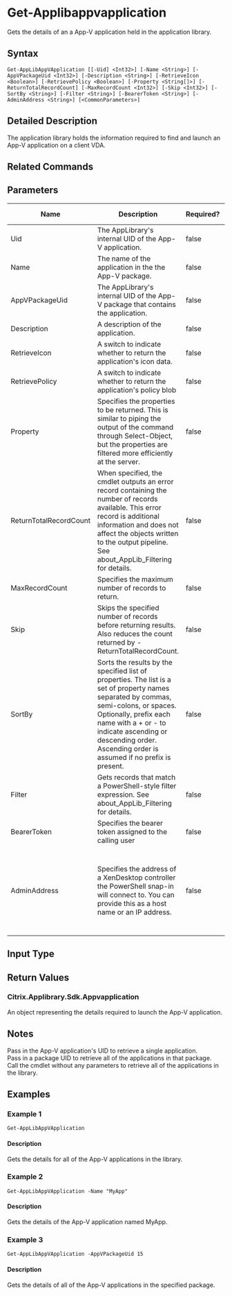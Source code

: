 ﻿
# Get-Applibappvapplication
Gets the details of an a App-V application held in the application library.
## Syntax
```
Get-AppLibAppVApplication [[-Uid] <Int32>] [-Name <String>] [-AppVPackageUid <Int32>] [-Description <String>] [-RetrieveIcon <Boolean>] [-RetrievePolicy <Boolean>] [-Property <String[]>] [-ReturnTotalRecordCount] [-MaxRecordCount <Int32>] [-Skip <Int32>] [-SortBy <String>] [-Filter <String>] [-BearerToken <String>] [-AdminAddress <String>] [<CommonParameters>]
```
## Detailed Description
The application library holds the information required to find and launch an App-V application on a client VDA.


## Related Commands

## Parameters
| Name   | Description | Required? | Pipeline Input | Default Value |
| --- | --- | --- | --- | --- |
| Uid | The AppLibrary's internal UID of the App-V application. | false | true (ByPropertyName) |  |
| Name | The name of the application in the the App-V package. | false | true (ByPropertyName) |  |
| AppVPackageUid | The AppLibrary's internal UID of the App-V package that contains the application. | false | true (ByPropertyName) |  |
| Description | A description of the application. | false | false |  |
| RetrieveIcon | A switch to indicate whether to return the application's icon data. | false | false |  |
| RetrievePolicy | A switch to indicate whether to return the application's policy blob | false | false |  |
| Property | Specifies the properties to be returned. This is similar to piping the output of the command through Select-Object, but the properties are filtered more efficiently at the server. | false | false |  |
| ReturnTotalRecordCount | When specified, the cmdlet outputs an error record containing the number of records available. This error record is additional information and does not affect the objects written to the output pipeline. See about\_AppLib\_Filtering for details. | false | false | False |
| MaxRecordCount | Specifies the maximum number of records to return. | false | false | 250 |
| Skip | Skips the specified number of records before returning results. Also reduces the count returned by -ReturnTotalRecordCount. | false | false | 0 |
| SortBy | Sorts the results by the specified list of properties. The list is a set of property names separated by commas, semi-colons, or spaces. Optionally, prefix each name with a + or - to indicate ascending or descending order. Ascending order is assumed if no prefix is present. | false | false | The default sort order is by name or unique identifier. |
| Filter | Gets records that match a PowerShell-style filter expression. See about\_AppLib\_Filtering for details. | false | false |  |
| BearerToken | Specifies the bearer token assigned to the calling user | false | false |  |
| AdminAddress | Specifies the address of a XenDesktop controller the PowerShell snap-in will connect to. You can provide this as a host name or an IP address. | false | false | Localhost. Once a value is provided by any cmdlet, this value becomes the default. |

## Input Type

### 

## Return Values

### Citrix.Applibrary.Sdk.Appvapplication
An object representing the details required to launch the App-V application.
## Notes
Pass in the App-V application's UID to retrieve a single application.<br>    Pass in a package UID to retrieve all of the applications in that package.<br>    Call the cmdlet without any parameters to retrieve all of the applications in the library.
## Examples

### Example 1
```
Get-AppLibAppVApplication
```
#### Description
Gets the details for all of the App-V applications in the library.
### Example 2
```
Get-AppLibAppVApplication -Name "MyApp"
```
#### Description
Gets the details of the App-V application named MyApp.
### Example 3
```
Get-AppLibAppVApplication -AppVPackageUid 15
```
#### Description
Gets the details of all of the App-V applications in the specified package.
